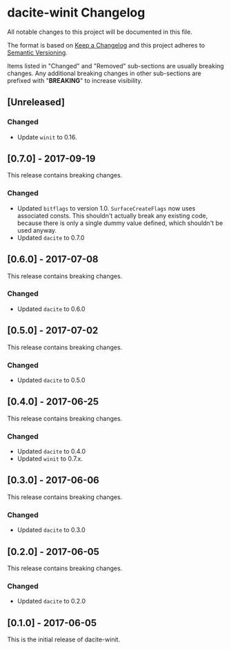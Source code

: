 # dacite-winit Changelog
All notable changes to this project will be documented in this file.

The format is based on [Keep a Changelog](http://keepachangelog.com/en/1.0.0/)
and this project adheres to [Semantic Versioning](http://semver.org/spec/v2.0.0.html).

Items listed in "Changed" and "Removed" sub-sections are usually breaking changes. Any additional
breaking changes in other sub-sections are prefixed with "**BREAKING**" to increase visibility.


## [Unreleased]

### Changed
 - Update `winit` to 0.16.


## [0.7.0] - 2017-09-19
This release contains breaking changes.

### Changed
 - Updated `bitflags` to version 1.0. `SurfaceCreateFlags` now uses associated consts. This
   shouldn't actually break any existing code, because there is only a single dummy value defined,
   which shouldn't be used anyway.
 - Updated `dacite` to 0.7.0


## [0.6.0] - 2017-07-08
This release contains breaking changes.

### Changed
 - Updated `dacite` to 0.6.0


## [0.5.0] - 2017-07-02
This release contains breaking changes.

### Changed
 - Updated `dacite` to 0.5.0


## [0.4.0] - 2017-06-25
This release contains breaking changes.

### Changed
 - Updated `dacite` to 0.4.0
 - Updated `winit` to 0.7.x.


## [0.3.0] - 2017-06-06
This release contains breaking changes.

### Changed
 - Updated `dacite` to 0.3.0


## [0.2.0] - 2017-06-05
This release contains breaking changes.

### Changed
 - Updated `dacite` to 0.2.0


## [0.1.0] - 2017-06-05
This is the initial release of dacite-winit.
